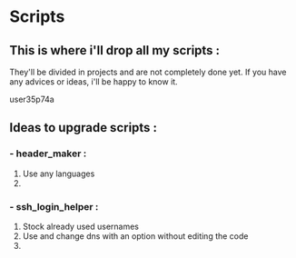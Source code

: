 # Scripts
## This is where i'll drop all my scripts : 
They'll be divided in projects and are not completely done yet. 
If you have any advices or ideas, i'll be happy to know it.

user35p74a
## Ideas to upgrade scripts :
### - header_maker :
1) Use any languages
2) 

### - ssh_login_helper :
1) Stock already used usernames
2) Use and change dns with an option without editing the code 
3) 
